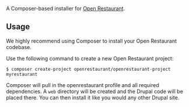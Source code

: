 A Composer-based installer for [Open Restaurant](http://open.restaurant).

## Usage

We highly recommend using Composer to install your Open Restaurant codebase.

Use the following command to create a new Open Restaurant project:

`$ composer create-project openrestaurant/openrestaurant-project myrestaurant`

Composer will pull in the openrestaurant profile and all required dependencies. A `web` directory will be created and the Drupal code will be placed there. You can then install it like you would any other Drupal site.



